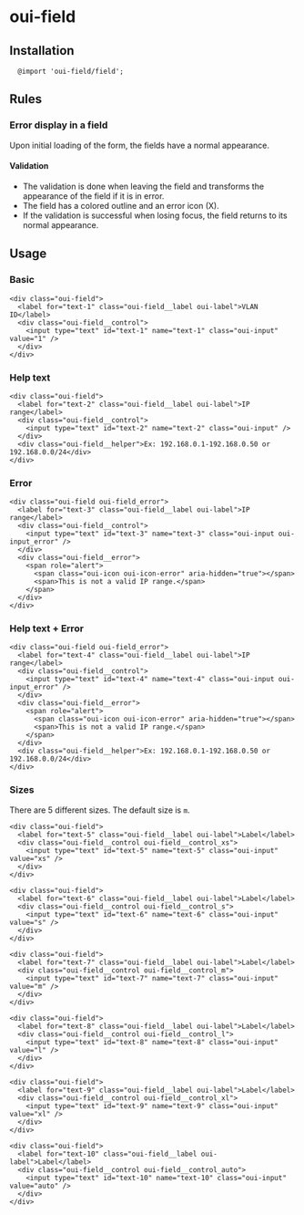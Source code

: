 # oui-field

<component-status cx-design="complete" ux="rc"></component-status>

## Installation

```less
  @import 'oui-field/field';
```

## Rules

### Error display in a field

Upon initial loading of the form, the fields have a normal appearance.

#### Validation

* The validation is done when leaving the field and transforms the appearance of the field if it is in error.
* The field has a colored outline and an error icon (X).  
* If the validation is successful when losing focus, the field returns to its normal appearance.

## Usage

### Basic

```html:preview
<div class="oui-field">
  <label for="text-1" class="oui-field__label oui-label">VLAN ID</label>
  <div class="oui-field__control">
    <input type="text" id="text-1" name="text-1" class="oui-input" value="1" />
  </div>
</div>
```

### Help text

```html:preview
<div class="oui-field">
  <label for="text-2" class="oui-field__label oui-label">IP range</label>
  <div class="oui-field__control">
    <input type="text" id="text-2" name="text-2" class="oui-input" />
  </div>
  <div class="oui-field__helper">Ex: 192.168.0.1-192.168.0.50 or 192.168.0.0/24</div>
</div>
```

### Error

```html:preview
<div class="oui-field oui-field_error">
  <label for="text-3" class="oui-field__label oui-label">IP range</label>
  <div class="oui-field__control">
    <input type="text" id="text-3" name="text-3" class="oui-input oui-input_error" />
  </div>
  <div class="oui-field__error">
    <span role="alert">
      <span class="oui-icon oui-icon-error" aria-hidden="true"></span>
      <span>This is not a valid IP range.</span>
    </span>
  </div>
</div>
```

### Help text + Error

```html:preview
<div class="oui-field oui-field_error">
  <label for="text-4" class="oui-field__label oui-label">IP range</label>
  <div class="oui-field__control">
    <input type="text" id="text-4" name="text-4" class="oui-input oui-input_error" />
  </div>
  <div class="oui-field__error">
    <span role="alert">
      <span class="oui-icon oui-icon-error" aria-hidden="true"></span>
      <span>This is not a valid IP range.</span>
    </span>
  </div>
  <div class="oui-field__helper">Ex: 192.168.0.1-192.168.0.50 or 192.168.0.0/24</div>
</div>
```

### Sizes

There are 5 different sizes. The default size is `m`.

```html:preview
<div class="oui-field">
  <label for="text-5" class="oui-field__label oui-label">Label</label>
  <div class="oui-field__control oui-field__control_xs">
    <input type="text" id="text-5" name="text-5" class="oui-input" value="xs" />
  </div>
</div>

<div class="oui-field">
  <label for="text-6" class="oui-field__label oui-label">Label</label>
  <div class="oui-field__control oui-field__control_s">
    <input type="text" id="text-6" name="text-6" class="oui-input" value="s" />
  </div>
</div>

<div class="oui-field">
  <label for="text-7" class="oui-field__label oui-label">Label</label>
  <div class="oui-field__control oui-field__control_m">
    <input type="text" id="text-7" name="text-7" class="oui-input" value="m" />
  </div>
</div>

<div class="oui-field">
  <label for="text-8" class="oui-field__label oui-label">Label</label>
  <div class="oui-field__control oui-field__control_l">
    <input type="text" id="text-8" name="text-8" class="oui-input" value="l" />
  </div>
</div>

<div class="oui-field">
  <label for="text-9" class="oui-field__label oui-label">Label</label>
  <div class="oui-field__control oui-field__control_xl">
    <input type="text" id="text-9" name="text-9" class="oui-input" value="xl" />
  </div>
</div>

<div class="oui-field">
  <label for="text-10" class="oui-field__label oui-label">Label</label>
  <div class="oui-field__control oui-field__control_auto">
    <input type="text" id="text-10" name="text-10" class="oui-input" value="auto" />
  </div>
</div>
```
